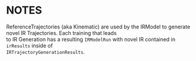 # NOTES

ReferenceTrajectories (aka Kinematic) are used by the IRModel to generate novel IR Trajectories. Each training that leads \
to IR Generation has a resulting `IRModelRun` with novel IR contained in `irResults` inside of \
`IRTrajectoryGenerationResults`.
